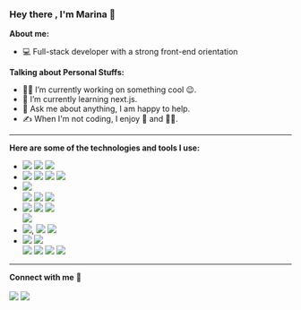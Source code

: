 ### Hey there , I'm Marina 👋  <br/> 




**About me:**
- 💻 Full-stack developer with a strong front-end orientation 




**Talking about Personal Stuffs:**

- 👩‍💻  I’m currently working on something cool :wink:.
- 🌱  I’m currently learning next.js. 
- 💬  Ask me about anything, I am happy to help.
- ✍️  When I'm not coding, I enjoy 📸   and   🏃‍♀️.






 
<hr/>

   **Here are some of the technologies and tools I use:**

* <a href="https://img.shields.io/badge/JavaScript-323330?style=for-the-badge&logo=javascript&logoColor=F7DF1E"> <img src="https://img.shields.io/badge/JavaScript-323330?style=for-the-badge&logo=javascript&logoColor=F7DF1E" /></a> <a href="https://img.shields.io/badge/TypeScript-007ACC?style=for-the-badge&logo=typescript&logoColor=white"> <img src="https://img.shields.io/badge/TypeScript-007ACC?style=for-the-badge&logo=typescript&logoColor=white" /></a> <a href="https://img.shields.io/badge/Python-FFD43B?style=for-the-badge&logo=python&logoColor=blue"> <img src="https://img.shields.io/badge/Python-FFD43B?style=for-the-badge&logo=python&logoColor=blue" /></a>  
* <a href="https://img.shields.io/badge/React-20232A?style=for-the-badge&logo=react&logoColor=61DAFB"> <img src="https://img.shields.io/badge/React-20232A?style=for-the-badge&logo=react&logoColor=61DAFB" /></a> <a href="https://img.shields.io/badge/next.js-000000?style=for-the-badge&logo=nextdotjs&logoColor=white"> <img src="https://img.shields.io/badge/next.js-000000?style=for-the-badge&logo=nextdotjs&logoColor=white" /></a> <a href="https://img.shields.io/badge/Node.js-339933?style=for-the-badge&logo=nodedotjs&logoColor=white"> <img src="https://img.shields.io/badge/Node.js-339933?style=for-the-badge&logo=nodedotjs&logoColor=white" /></a>  <a href="https://img.shields.io/badge/Express.js-000000?style=for-the-badge&logo=express&logoColor=white"> <img src="https://img.shields.io/badge/Express.js-000000?style=for-the-badge&logo=express&logoColor=white" /></a> 
* <a href="https://img.shields.io/badge/HTML5-E34F26?style=for-the-badge&logo=html5&logoColor=white"> <img src="https://img.shields.io/badge/HTML5-E34F26?style=for-the-badge&logo=html5&logoColor=white" /></a>  
<a href="https://img.shields.io/badge/CSS3-1572B6?style=for-the-badge&logo=css3&logoColor=white"> <img src="https://img.shields.io/badge/CSS3-1572B6?style=for-the-badge&logo=css3&logoColor=white" /></a>  <a href="https://img.shields.io/badge/Sass-CC6699?style=for-the-badge&logo=sass&logoColor=white"> <img src="https://img.shields.io/badge/Sass-CC6699?style=for-the-badge&logo=sass&logoColor=white" /></a>  <a href="https://img.shields.io/badge/Bootstrap-563D7C?style=for-the-badge&logo=bootstrap&logoColor=white"> <img src="https://img.shields.io/badge/Bootstrap-563D7C?style=for-the-badge&logo=bootstrap&logoColor=white" /></a> 
*  <a href="https://img.shields.io/badge/PostgreSQL-316192?style=for-the-badge&logo=postgresql&logoColor=white"> <img src="https://img.shields.io/badge/PostgreSQL-316192?style=for-the-badge&logo=postgresql&logoColor=white" /></a>  	<a href="https://img.shields.io/badge/MongoDB-4EA94B?style=for-the-badge&logo=mongodb&logoColor=white"> <img src="https://img.shields.io/badge/MongoDB-4EA94B?style=for-the-badge&logo=mongodb&logoColor=white" /></a>  <a href="https://img.shields.io/badge/Docker-2CA5E0?style=for-the-badge&logo=docker&logoColor=white"> <img src="https://img.shields.io/badge/Docker-2CA5E0?style=for-the-badge&logo=docker&logoColor=white" /></a>  
<a href="https://img.shields.io/badge/rabbitmq-%23FF6600.svg?&style=for-the-badge&logo=rabbitmq&logoColor=white"> <img src="https://img.shields.io/badge/rabbitmq-%23FF6600.svg?&style=for-the-badge&logo=rabbitmq&logoColor=white" /></a>
*  <a href="https://img.shields.io/badge/chai-A30701?style=for-the-badge&logo=chai&logoColor=white"> <img src="https://img.shields.io/badge/chai-A30701?style=for-the-badge&logo=chai&logoColor=white" /></a>, <a href="https://img.shields.io/badge/Mocha-8D6748?style=for-the-badge&logo=Mocha&logoColor=white"> <img src="https://img.shields.io/badge/Mocha-8D6748?style=for-the-badge&logo=Mocha&logoColor=white" /></a> <a href="https://img.shields.io/badge/Cypress-17202C?style=for-the-badge&logo=cypress&logoColor=white
"> <img src="https://img.shields.io/badge/Cypress-17202C?style=for-the-badge&logo=cypress&logoColor=white" /></a> 
* <a href="https://img.shields.io/badge/npm-CB3837?style=for-the-badge&logo=npm&logoColor=white"> <img src="https://img.shields.io/badge/npm-CB3837?style=for-the-badge&logo=npm&logoColor=white" /></a>  <a href="https://img.shields.io/badge/Postman-FF6C37?style=for-the-badge&logo=Postman&logoColor=white"> <img src="https://img.shields.io/badge/Postman-FF6C37?style=for-the-badge&logo=Postman&logoColor=white" /></a>  
<a href="https://img.shields.io/badge/Vite-B73BFE?style=for-the-badge&logo=vite&logoColor=FFD62E"> <img src="https://img.shields.io/badge/Vite-B73BFE?style=for-the-badge&logo=vite&logoColor=FFD62E" /></a> <a href="https://img.shields.io/badge/eslint-3A33D1?style=for-the-badge&logo=eslint&logoColor=white"> <img src="https://img.shields.io/badge/eslint-3A33D1?style=for-the-badge&logo=eslint&logoColor=white" /></a>  <a href="	https://img.shields.io/badge/prettier-1A2C34?style=for-the-badge&logo=prettier&logoColor=F7BA3E"> <img src="	https://img.shields.io/badge/prettier-1A2C34?style=for-the-badge&logo=prettier&logoColor=F7BA3E" /></a> 
<a href="https://img.shields.io/badge/GIT-E44C30?style=for-the-badge&logo=git&logoColor=white"> <img src="https://img.shields.io/badge/GIT-E44C30?style=for-the-badge&logo=git&logoColor=white" /></a>


<hr/>




**Connect with me** 🤝 <br/> 
<br/>
<a href="https://img.shields.io/badge/Gmail-D14836?style=for-the-badge&logo=gmail&logoColor=white"> <img src="https://img.shields.io/badge/Gmail-D14836?style=for-the-badge&logo=gmail&logoColor=white" /></a> <a href="https://www.linkedin.com/in/marina-wexsler/"> <img src="https://img.shields.io/badge/LinkedIn-0077B5?style=for-the-badge&logo=linkedin&logoColor=white" /></a>
